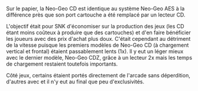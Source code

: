 Sur le papier, la Neo-Geo CD est identique au système Neo-Geo AES à la différence près que son port cartouche a été remplacé par un lecteur CD.

L'objectif était pour SNK d'économiser sur la production des jeux (les CD étant moins coûteux à produire que des cartouches) et d'en faire bénéficier les joueurs avec des prix d'achat plus doux. C'était cependant au détriment de la vitesse puisque les premiers modèles de Neo-Geo CD (à chargement vertical et frontal) étaient passablement lents (1x). Il y eut un léger mieux avec le dernier modèle, Neo-Geo CDZ, grâce à un lecteur 2x mais les temps de chargement restaient toutefois importants.

Côté jeux, certains étaient portés directement de l'arcade sans déperdition, d'autres avec et il n'y eut au final que peu d'exclusivités.